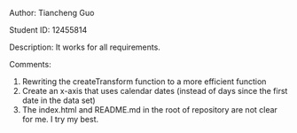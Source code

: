 Author: Tiancheng Guo

Student ID: 12455814

Description:
    It works for all requirements.
    
Comments:
1. Rewriting the createTransform function to a more efficient function
2. Create an x-axis that uses calendar dates (instead of days since the first date in the data set)
3. The index.html and README.md in the root of repository are not clear for me. I try my best.

